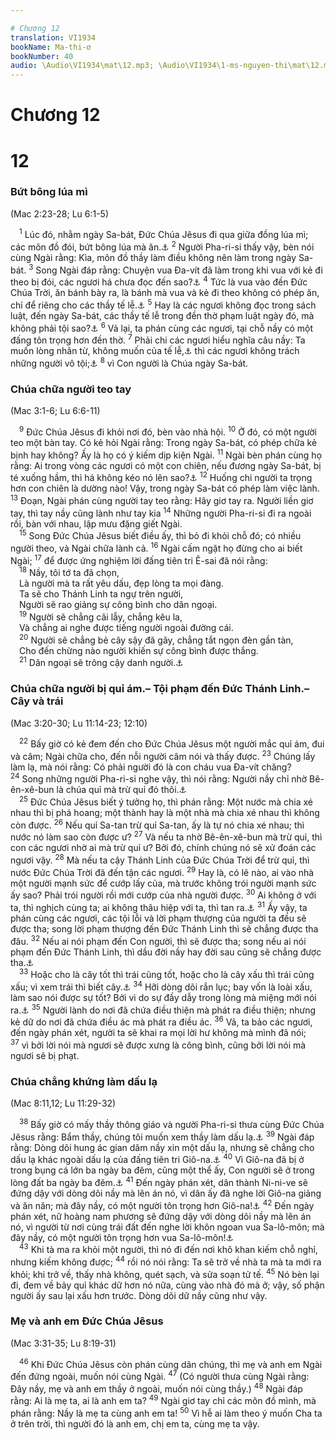 ```yaml
---

# Chương 12
translation: VI1934
bookName: Ma-thi-ơ 
bookNumber: 40
audio: \Audio\VI1934\mat\12.mp3; \Audio\VI1934\1-ms-nguyen-thi\mat\12.mp3; \Audio\VI1934\2-ms-david-dong\mat\12.mp3
---
```


# Chương 12

<div class="title"><h1>12</h1><h3>Bứt bông lúa mì</h3><p>(Mac 2:23-28; Lu 6:1-5)</p></div>
<span class="verse mat_12_1"> <sup>1</sup> Lúc đó, nhằm ngày Sa-bát, Đức Chúa Jêsus đi qua giữa đồng lúa mì; các môn đồ đói, bứt bông lúa mà ăn.<a data-toggle="tooltip" data-placement="bottom" title="Phu 23:25">⚓</a></span>
<span class="verse mat_12_2"><sup>2</sup> Người Pha-ri-si thấy vậy, bèn nói cùng Ngài rằng: Kìa, môn đồ thầy làm điều không nên làm trong ngày Sa-bát. </span>
<span class="verse mat_12_3"><sup>3</sup> Song Ngài đáp rằng: Chuyện vua Đa-vít đã làm trong khi vua với kẻ đi theo bị đói, các ngươi há chưa đọc đến sao?<a data-toggle="tooltip" data-placement="bottom" title="1Sa 21:1-6">⚓</a></span>
<span class="verse mat_12_4"><sup>4</sup> Tức là vua vào đền Đức Chúa Trời, ăn bánh bày ra, là bánh mà vua và kẻ đi theo không có phép ăn, chỉ để riêng cho các thầy tế lễ.<a data-toggle="tooltip" data-placement="bottom" title="Le 24:9">⚓</a></span>
<span class="verse mat_12_5"><sup>5</sup> Hay là các ngươi không đọc trong sách luật, đến ngày Sa-bát, các thầy tế lễ trong đền thờ phạm luật ngày đó, mà không phải tội sao?<a data-toggle="tooltip" data-placement="bottom" title="Dan 28:9-10">⚓</a></span>
<span class="verse mat_12_6"><sup>6</sup> Vả lại, ta phán cùng các ngươi, tại chỗ nầy có một đấng tôn trọng hơn đền thờ. </span>
<span class="verse mat_12_7"><sup>7</sup> Phải chi các ngươi hiểu nghĩa câu nầy: Ta muốn lòng nhân từ, không muốn của tế lễ,<a data-toggle="tooltip" data-placement="bottom" title="Os 6:6">⚓</a> thì các ngươi không trách những người vô tội;<a data-toggle="tooltip" data-placement="bottom" title=" Mat 9:13; Os 6:6">⚓</a></span>
<span class="verse mat_12_8"><sup>8</sup> vì Con người là Chúa ngày Sa-bát. <br/></span>
<div class="title"><h3>Chúa chữa người teo tay</h3><p>(Mac 3:1-6; Lu 6:6-11)</p></div>
<span class="verse mat_12_9"> <sup>9</sup> Đức Chúa Jêsus đi khỏi nơi đó, bèn vào nhà hội. </span>
<span class="verse mat_12_10"><sup>10</sup> Ở đó, có một người teo một bàn tay. Có kẻ hỏi Ngài rằng: Trong ngày Sa-bát, có phép chữa kẻ bịnh hay không? Ấy là họ có ý kiếm dịp kiện Ngài. </span>
<span class="verse mat_12_11"><sup>11</sup> Ngài bèn phán cùng họ rằng: Ai trong vòng các ngươi có một con chiên, nếu đương ngày Sa-bát, bị té xuống hầm, thì há không kéo nó lên sao?<a data-toggle="tooltip" data-placement="bottom" title="Lu 14:5">⚓</a></span>
<span class="verse mat_12_12"><sup>12</sup> Huống chi người ta trọng hơn con chiên là dường nào! Vậy, trong ngày Sa-bát có phép làm việc lành. </span>
<span class="verse mat_12_13"><sup>13</sup> Đoạn, Ngài phán cùng người tay teo rằng: Hãy giơ tay ra. Người liền giơ tay, thì tay nầy cũng lành như tay kia </span>
<span class="verse mat_12_14"><sup>14</sup> Những người Pha-ri-si đi ra ngoài rồi, bàn với nhau, lập mưu đặng giết Ngài. <br/></span>
<span class="verse mat_12_15"> <sup>15</sup> Song Đức Chúa Jêsus biết điều ấy, thì bỏ đi khỏi chỗ đó; có nhiều người theo, và Ngài chữa lành cả. </span>
<span class="verse mat_12_16"><sup>16</sup> Ngài cấm ngặt họ đừng cho ai biết Ngài; </span>
<span class="verse mat_12_17"><sup>17</sup> để được ứng nghiệm lời đấng tiên tri Ê-sai đã nói rằng: <br/></span>
<span class="verse mat_12_18"> <sup>18</sup> Nầy, tôi tớ ta đã chọn, <br/> Là người mà ta rất yêu dấu, đẹp lòng ta mọi đàng. <br/> Ta sẽ cho Thánh Linh ta ngự trên người, <br/> Người sẽ rao giảng sự công bình cho dân ngoại. <br/></span>
<span class="verse mat_12_19"> <sup>19</sup> Người sẽ chẳng cãi lẫy, chẳng kêu la, <br/> Và chẳng ai nghe được tiếng người ngoài đường cái. <br/></span>
<span class="verse mat_12_20"> <sup>20</sup> Người sẽ chẳng bẻ cây sậy đã gãy, chẳng tắt ngọn đèn gần tàn, <br/> Cho đến chừng nào người khiến sự công bình được thắng. <br/></span>
<span class="verse mat_12_21"> <sup>21</sup> Dân ngoại sẽ trông cậy danh người.<a data-toggle="tooltip" data-placement="bottom" title="Es 42:1-4">⚓</a><br/></span>
<div class="title"><h3>Chúa chữa người bị quỉ ám.– Tội phạm đến Đức Thánh Linh.– Cây và trái</h3><p>(Mac 3:20-30; Lu 11:14-23; 12:10)</p></div>
<span class="verse mat_12_22"> <sup>22</sup> Bấy giờ có kẻ đem đến cho Đức Chúa Jêsus một người mắc quỉ ám, đui và câm; Ngài chữa cho, đến nỗi người câm nói và thấy được. </span>
<span class="verse mat_12_23"><sup>23</sup> Chúng lấy làm lạ, mà nói rằng: Có phải người đó là con cháu vua Đa-vít chăng? </span>
<span class="verse mat_12_24"><sup>24</sup> Song những người Pha-ri-si nghe vậy, thì nói rằng: Người nầy chỉ nhờ Bê-ên-xê-bun là chúa quỉ mà trừ quỉ đó thôi.<a data-toggle="tooltip" data-placement="bottom" title="Mat 9:34; 10:25">⚓</a><br/></span>
<span class="verse mat_12_25"> <sup>25</sup> Đức Chúa Jêsus biết ý tưởng họ, thì phán rằng: Một nước mà chia xé nhau thì bị phá hoang; một thành hay là một nhà mà chia xé nhau thì không còn được. </span>
<span class="verse mat_12_26"><sup>26</sup> Nếu quỉ Sa-tan trừ quỉ Sa-tan, ấy là tự nó chia xé nhau; thì nước nó làm sao còn được ư? </span>
<span class="verse mat_12_27"><sup>27</sup> Và nếu ta nhờ Bê-ên-xê-bun mà trừ quỉ, thì con các ngươi nhờ ai mà trừ quỉ ư? Bởi đó, chính chúng nó sẽ xử đoán các ngươi vậy. </span>
<span class="verse mat_12_28"><sup>28</sup> Mà nếu ta cậy Thánh Linh của Đức Chúa Trời để trừ quỉ, thì nước Đức Chúa Trời đã đến tận các ngươi. </span>
<span class="verse mat_12_29"><sup>29</sup> Hay là, có lẽ nào, ai vào nhà một người mạnh sức để cướp lấy của, mà trước không trói người mạnh sức ấy sao? Phải trói người rồi mới cướp của nhà người được. </span>
<span class="verse mat_12_30"><sup>30</sup> Ai không ở với ta, thì nghịch cùng ta; ai không thâu hiệp với ta, thì tan ra.<a data-toggle="tooltip" data-placement="bottom" title="Mac 9:40">⚓</a></span>
<span class="verse mat_12_31"><sup>31</sup> Ấy vậy, ta phán cùng các ngươi, các tội lỗi và lời phạm thượng của người ta đều sẽ được tha; song lời phạm thượng đến Đức Thánh Linh thì sẽ chẳng được tha đâu. </span>
<span class="verse mat_12_32"><sup>32</sup> Nếu ai nói phạm đến Con người, thì sẽ được tha; song nếu ai nói phạm đến Đức Thánh Linh, thì dầu đời nầy hay đời sau cũng sẽ chẳng được tha.<a data-toggle="tooltip" data-placement="bottom" title="Lu 12:10">⚓</a><br/></span>
<span class="verse mat_12_33"> <sup>33</sup> Hoặc cho là cây tốt thì trái cũng tốt, hoặc cho là cây xấu thì trái cũng xấu; vì xem trái thì biết cây.<a data-toggle="tooltip" data-placement="bottom" title="Mat 7:20; Lu 6:44">⚓</a></span>
<span class="verse mat_12_34"><sup>34</sup> Hỡi dòng dõi rắn lục; bay vốn là loài xấu, làm sao nói được sự tốt? Bởi vì do sự đầy dẫy trong lòng mà miệng mới nói ra.<a data-toggle="tooltip" data-placement="bottom" title="Mat 3:7; 23:33; 15:18; Lu 3:7; 6:45">⚓</a></span>
<span class="verse mat_12_35"><sup>35</sup> Người lành do nơi đã chứa điều thiện mà phát ra điều thiện; nhưng kẻ dữ do nơi đã chứa điều ác mà phát ra điều ác. </span>
<span class="verse mat_12_36"><sup>36</sup> Vả, ta bảo các ngươi, đến ngày phán xét, người ta sẽ khai ra mọi lời hư không mà mình đã nói; </span>
<span class="verse mat_12_37"><sup>37</sup> vì bởi lời nói mà ngươi sẽ được xưng là công bình, cũng bởi lời nói mà ngươi sẽ bị phạt. <br/></span>
<div class="title"><h3>Chúa chẳng khứng làm dấu lạ</h3><p>(Mac 8:11,12; Lu 11:29-32)</p></div>
<span class="verse mat_12_38"> <sup>38</sup> Bấy giờ có mấy thầy thông giáo và người Pha-ri-si thưa cùng Đức Chúa Jêsus rằng: Bẩm thầy, chúng tôi muốn xem thầy làm dấu lạ.<a data-toggle="tooltip" data-placement="bottom" title="Mat 16:1; Mac 8:11; Lu 11:16">⚓</a></span>
<span class="verse mat_12_39"><sup>39</sup> Ngài đáp rằng: Dòng dõi hung ác gian dâm nầy xin một dấu lạ, nhưng sẽ chẳng cho dấu lạ khác ngoài dấu lạ của đấng tiên tri Giô-na.<a data-toggle="tooltip" data-placement="bottom" title="Mat 16:4; Mac 8:12">⚓</a></span>
<span class="verse mat_12_40"><sup>40</sup> Vì Giô-na đã bị ở trong bụng cá lớn ba ngày ba đêm, cũng một thể ấy, Con người sẽ ở trong lòng đất ba ngày ba đêm.<a data-toggle="tooltip" data-placement="bottom" title="Gion 1:17">⚓</a></span>
<span class="verse mat_12_41"><sup>41</sup> Đến ngày phán xét, dân thành Ni-ni-ve sẽ đứng dậy với dòng dõi nầy mà lên án nó, vì dân ấy đã nghe lời Giô-na giảng và ăn năn; mà đây nầy, có một người tôn trọng hơn Giô-na!<a data-toggle="tooltip" data-placement="bottom" title="Gion 3:5">⚓</a></span>
<span class="verse mat_12_42"><sup>42</sup> Đến ngày phán xét, nữ hoàng nam phương sẽ đứng dậy với dòng dõi nầy mà lên án nó, vì người từ nơi cùng trái đất đến nghe lời khôn ngoan vua Sa-lô-môn; mà đây nầy, có một người tôn trọng hơn vua Sa-lô-môn!<a data-toggle="tooltip" data-placement="bottom" title="1Vua 10:1-10; 2Su 9:1-12">⚓</a><br/></span>
<span class="verse mat_12_43"> <sup>43</sup> Khi tà ma ra khỏi một người, thì nó đi đến nơi khô khan kiếm chỗ nghỉ, nhưng kiếm không được; </span>
<span class="verse mat_12_44"><sup>44</sup> rồi nó nói rằng: Ta sẽ trở về nhà ta mà ta mới ra khỏi; khi trở về, thấy nhà không, quét sạch, và sửa soạn tử tế. </span>
<span class="verse mat_12_45"><sup>45</sup> Nó bèn lại đi, đem về bảy quỉ khác dữ hơn nó nữa, cùng vào nhà đó mà ở; vậy, số phận người ấy sau lại xấu hơn trước. Dòng dõi dữ nầy cũng như vậy. <br/></span>
<div class="title"><h3>Mẹ và anh em Đức Chúa Jêsus</h3><p>(Mac 3:31-35; Lu 8:19-31)</p></div>
<span class="verse mat_12_46"> <sup>46</sup> Khi Đức Chúa Jêsus còn phán cùng dân chúng, thì mẹ và anh em Ngài đến đứng ngoài, muốn nói cùng Ngài. </span>
<span class="verse mat_12_47"><sup>47</sup> (Có người thưa cùng Ngài rằng: Đây nầy, mẹ và anh em thầy ở ngoài, muốn nói cùng thầy.) </span>
<span class="verse mat_12_48"><sup>48</sup> Ngài đáp rằng: Ai là mẹ ta, ai là anh em ta? </span>
<span class="verse mat_12_49"><sup>49</sup> Ngài giơ tay chỉ các môn đồ mình, mà phán rằng: Nầy là mẹ ta cùng anh em ta! </span>
<span class="verse mat_12_50"><sup>50</sup> Vì hễ ai làm theo ý muốn Cha ta ở trên trời, thì người đó là anh em, chị em ta, cùng mẹ ta vậy. <br/></span>
